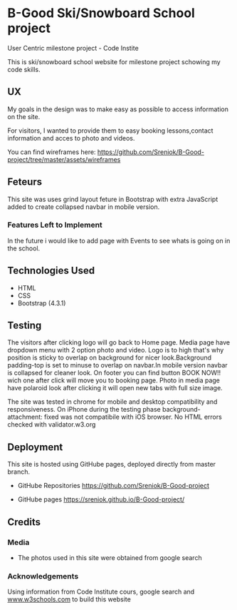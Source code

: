 # B-Good Ski/Snowboard School project

User Centric milestone project - Code Instite

This is ski/snowboard school website for milestone project schowing my code skills.

## UX

My goals in the design was to make easy as possible to access information on the site.

For visitors, I wanted to provide them to easy booking lessons,contact information and acces to photo and videos.


You can find wireframes here:
https://github.com/Sreniok/B-Good-project/tree/master/assets/wireframes

## Feteurs

This site was uses grind layout feture in Bootstrap with extra JavaScript added to create collapsed navbar in mobile version.

### Features Left to Implement

In the future i would like to add page with Events to see whats is going on in the school.

## Technologies Used

- HTML
- CSS
- Bootstrap (4.3.1)

## Testing

The visitors after clicking logo will go back to Home page. Media page have dropdown menu with 2 option photo and video. Logo is to high that's why position is sticky to overlap on background for nicer look.Background  padding-top is set to minuse to overlap on navbar.In mobile version navbar is collapsed for cleaner look. On footer you can find button BOOK NOW!! wich one after click will move you to booking page. Photo in media page have polaroid look after clicking it will open new tabs with full size image.  


The site was tested in chrome for mobile and desktop compatibility and responsiveness. On iPhone during the testing phase background-attachment: fixed was not compatibile with iOS browser. No HTML errors checked with validator.w3.org 

## Deployment

This site is hosted using GitHube pages, deployed directly from master branch.

- GitHube Repositories
https://github.com/Sreniok/B-Good-project

- GitHube pages
https://sreniok.github.io/B-Good-project/

## Credits

### Media

- The photos used in this site were obtained from google search

### Acknowledgements
Using information from Code Institute cours, google search and www.w3schools.com to build this website